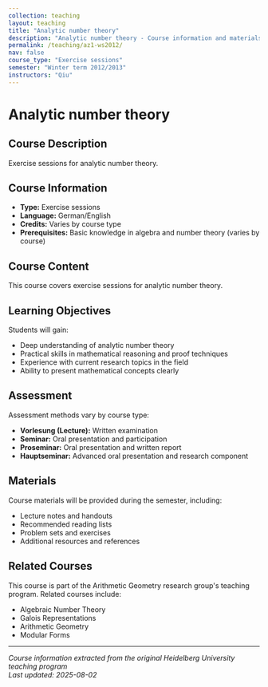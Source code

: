 ```yaml
---
collection: teaching
layout: teaching
title: "Analytic number theory"
description: "Analytic number theory - Course information and materials."
permalink: /teaching/az1-ws2012/
nav: false
course_type: "Exercise sessions"
semester: "Winter term 2012/2013"
instructors: "Qiu"
---
```


# Analytic number theory

## Course Description 

Exercise sessions for analytic number theory.

## Course Information 

- **Type:** Exercise sessions
- **Language:** German/English
- **Credits:** Varies by course type
- **Prerequisites:** Basic knowledge in algebra and number theory (varies by course)

## Course Content 

This course covers exercise sessions for analytic number theory.

## Learning Objectives 

Students will gain:
- Deep understanding of analytic number theory
- Practical skills in mathematical reasoning and proof techniques
- Experience with current research topics in the field
- Ability to present mathematical concepts clearly

## Assessment 

Assessment methods vary by course type:
- **Vorlesung (Lecture):** Written examination
- **Seminar:** Oral presentation and participation
- **Proseminar:** Oral presentation and written report
- **Hauptseminar:** Advanced oral presentation and research component

## Materials 

Course materials will be provided during the semester, including:
- Lecture notes and handouts
- Recommended reading lists
- Problem sets and exercises
- Additional resources and references

## Related Courses 

This course is part of the Arithmetic Geometry research group's teaching program. Related courses include:
- Algebraic Number Theory
- Galois Representations
- Arithmetic Geometry
- Modular Forms

---

*Course information extracted from the original Heidelberg University teaching program*  
*Last updated: 2025-08-02*